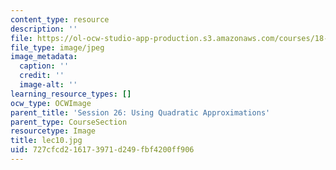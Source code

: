 ```yaml
---
content_type: resource
description: ''
file: https://ol-ocw-studio-app-production.s3.amazonaws.com/courses/18-01sc-single-variable-calculus-fall-2010/727cfcd216173971d249fbf4200ff906_lec10.jpg
file_type: image/jpeg
image_metadata:
  caption: ''
  credit: ''
  image-alt: ''
learning_resource_types: []
ocw_type: OCWImage
parent_title: 'Session 26: Using Quadratic Approximations'
parent_type: CourseSection
resourcetype: Image
title: lec10.jpg
uid: 727cfcd2-1617-3971-d249-fbf4200ff906
---
```


